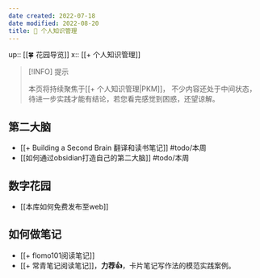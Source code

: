 ```yaml
---
date created: 2022-07-18
date modified: 2022-08-20
title: 🧀 个人知识管理
---
```


up:: [[🍀 花园导览]]
x:: [[+ 个人知识管理]]

> [!INFO] 提示
>
> 本页将持续聚焦于[[+ 个人知识管理|PKM]]， 不少内容还处于中间状态，待进一步实践才能有结论，若您看完感觉到困惑，还望谅解。

## 第二大脑

- [[+ Building a Second Brain 翻译和读书笔记]] #todo/本周
- [[如何通过obsidian打造自己的第二大脑]] #todo/本周

## 数字花园

- [[本库如何免费发布至web]]

## 如何做笔记

- [[+ flomo101阅读笔记]]
- [[+ 常青笔记阅读笔记]]，**力荐👍**，卡片笔记写作法的模范实践案例。
